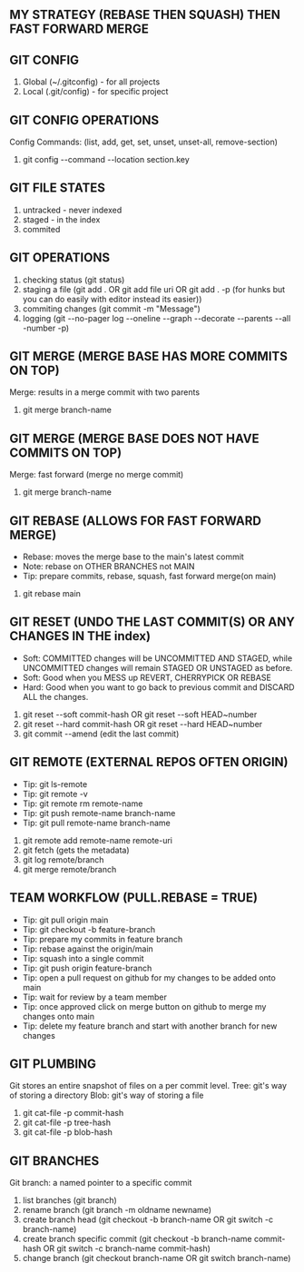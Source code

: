 ## MY STRATEGY (REBASE THEN SQUASH) THEN FAST FORWARD MERGE

## GIT CONFIG

1. Global (~/.gitconfig) - for all projects
2. Local (.git/config) - for specific project

## GIT CONFIG OPERATIONS

Config Commands: (list, add, get, set, unset, unset-all, remove-section)

1. git config --command --location section.key

## GIT FILE STATES

1. untracked - never indexed
2. staged - in the index
3. commited

## GIT OPERATIONS

1. checking status (git status)
2. staging a file (git add . OR git add file uri OR git add . -p (for hunks but you can do easily with editor instead its easier))
3. commiting changes (git commit -m "Message")
4. logging (git --no-pager log --oneline --graph --decorate --parents --all -number -p)

## GIT MERGE (MERGE BASE HAS MORE COMMITS ON TOP)

Merge: results in a merge commit with two parents

1. git merge branch-name

## GIT MERGE (MERGE BASE DOES NOT HAVE COMMITS ON TOP)

Merge: fast forward (merge no merge commit)

1. git merge branch-name

## GIT REBASE (ALLOWS FOR FAST FORWARD MERGE)

- Rebase: moves the merge base to the main's latest commit
- Note: rebase on OTHER BRANCHES not MAIN
- Tip: prepare commits, rebase, squash, fast forward merge(on main)

1. git rebase main

## GIT RESET (UNDO THE LAST COMMIT(S) OR ANY CHANGES IN THE index)

- Soft: COMMITTED changes will be UNCOMMITTED AND STAGED, while UNCOMMITTED changes will remain STAGED OR UNSTAGED as before.
- Soft: Good when you MESS up REVERT, CHERRYPICK OR REBASE
- Hard: Good when you want to go back to previous commit and DISCARD ALL the changes.

1. git reset --soft commit-hash OR git reset --soft HEAD~number
2. git reset --hard commit-hash OR git reset --hard HEAD~number
3. git commit --amend (edit the last commit)

## GIT REMOTE (EXTERNAL REPOS OFTEN ORIGIN)

- Tip: git ls-remote
- Tip: git remote -v
- Tip: git remote rm remote-name
- Tip: git push remote-name branch-name
- Tip: git pull remote-name branch-name

1. git remote add remote-name remote-uri
2. git fetch (gets the metadata)
3. git log remote/branch
4. git merge remote/branch

## TEAM WORKFLOW (PULL.REBASE = TRUE)

- Tip: git pull origin main
- Tip: git checkout -b feature-branch
- Tip: prepare my commits in feature branch
- Tip: rebase against the origin/main
- Tip: squash into a single commit
- Tip: git push origin feature-branch
- Tip: open a pull request on github for my changes to be added onto main
- Tip: wait for review by a team member
- Tip: once approved click on merge button on github to merge my changes onto main
- Tip: delete my feature branch and start with another branch for new changes

## GIT PLUMBING

Git stores an entire snapshot of files on a per commit level.
Tree: git's way of storing a directory
Blob: git's way of storing a file

1. git cat-file -p commit-hash
2. git cat-file -p tree-hash
3. git cat-file -p blob-hash

## GIT BRANCHES

Git branch: a named pointer to a specific commit

1. list branches (git branch)
2. rename branch (git branch -m oldname newname)
3. create branch head (git checkout -b branch-name OR git switch -c branch-name)
4. create branch specific commit (git checkout -b branch-name commit-hash OR git switch -c branch-name commit-hash)
5. change branch (git checkout branch-name OR git switch branch-name)
